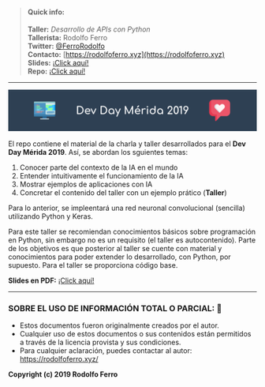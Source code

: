 
> #### Quick info:
>
> **Taller:** *Desarrollo de APIs con Python* <br>
> **Tallerista:** Rodolfo Ferro <br>
> **Twitter:** [@FerroRodolfo](https://twitter.com/FerroRodolfo) <br>
> **Contacto:** [https://rodolfoferro.xyz](https://rodolfoferro.xyz) <br>
> **Slides:** [¡Click aquí!](https://github.com/RodolfoFerro/DevDayMid2019/raw/master/DevDayMid.pdf) <br>
> **Repo:** [¡Click aquí!](https://github.com/RodolfoFerro/DevDayMid2019)

***

![banner](dev_day_mid.png)

El repo contiene el material de la charla y taller desarrollados para el **Dev Day Mérida 2019**. Así, se abordan los sguientes temas: 

1. Conocer parte del contexto de la IA en el mundo
2. Entender intuitivamente el funcionamiento de la IA
3. Mostrar ejemplos de aplicaciones con IA
4. Concretar el contenido del taller con un ejemplo prático (**Taller**)

Para lo anterior, se impleentará una red neuronal convolucional (sencilla) utilizando Python y Keras.

Para este taller se recomiendan conocimientos básicos sobre programación en Python, sin embargo no es un requisito (el taller es autocontenido). Parte de los objetivos es que posterior al taller se cuente con material y conocimientos para poder extender lo desarrollado, con Python, por supuesto. Para el taller se proporciona código base.

**Slides en PDF:** [¡Click aquí!](https://github.com/RodolfoFerro/DevDayMid2019/raw/master/DevDayMid.pdf)

***

### SOBRE EL USO DE INFORMACIÓN TOTAL O PARCIAL: 🔐
* Estos documentos fueron originalmente creados por el autor.
* Cualquier uso de estos documentos o sus contenidos están permitidos a través de la licencia provista y sus condiciones.
* Para cualquier aclaración, puedes contactar al autor: https://rodolfoferro.xyz/

**Copyright (c) 2019 Rodolfo Ferro**
